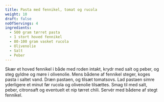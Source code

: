 ```yaml
---
title: Pasta med fennikel, tomat og rucola
weight: 10
draft: false
noOfServings: 4
ingredients:
  - 500 gram tørret pasta
  - 1 stort hoved fennikel
  - 80-100 gram vasket rucola
  - Olivenolie
  - Salt
  - Peber
---
```


Skær et hoved fennikel i både med roden intakt, krydr med salt og peber,
og steg gyldne og møre i olivenolie. Mens bådene af fennikel steger,
koges pasta i saltet vand. Dræn pastaen, og tilsæt tomatsovs. Lad
pastaen simre yderligere et minut før rucola og olivenolie tilsættes.
Smag til med salt, peber, citronsaft og eventuelt et nip tørret chili.
Servér med bådene af stegt fennikel.

